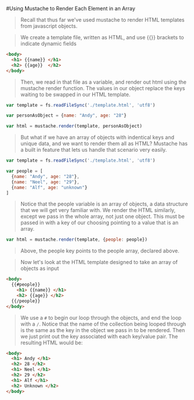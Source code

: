 #Using Mustache to Render Each Element in an Array

> Recall that thus far we've used mustache to render HTML templates from javascript objects.

> We create a template file, written as HTML, and use {{}} brackets to indicate dynamic fields

```html
<body>
  <h1> {{name}} </h1>
  <h2> {{age}}  </h2>
</body>
```
> Then, we read in that file as a variable, and render out html using the mustache render function. The values in our object replace the keys waiting to be swapped in our HTML template.

```javascript
var template = fs.readFileSync('./template.html', 'utf8')

var personAsObject = {name: "Andy", age: "28"}

var html = mustache.render(template, personAsObject)
```
> But what if we have an array of objects with indentical keys and unique data, and we want to render them all as HTML? Mustache has a built in feature that lets us handle that scenario very easily.

```javascript
var template = fs.readFileSync('./template.html', 'utf8')

var people = [
  {name: "Andy", age: "28"},
  {name: "Neel", age: "29"},
  {name: "Alf", age: "unknown"}
]
```
> Notice that the people variable is an array of objects, a data structure that we will get very familiar with. We render the HTML similarly, except we pass in the whole array, not just one object. This must be passed in with a key of our choosing pointing to a value that is an array.

```javascript
var html = mustache.render(template, {people: people})
```
> Above, the people key points to the people array, declared above.

> Now let's look at the HTML template designed to take an array of objects as input

```html
<body>
  {{#people}}
    <h1> {{name}} </h1>
    <h2> {{age}} </h2>
  {{/people}}
</body>
```

> We use a `#` to begin our loop through the objects, and end the loop with a `/`. Notice that the name of the collection being looped through is the same as the key in the object we pass in to be rendered.
> Then we just print out the key associated with each key/value pair. The resulting HTML would be:

```html
<body>
  <h1> Andy </h1>
  <h2> 28 </h2>
  <h1> Neel </h1>
  <h2> 29 </h2>
  <h1> Alf </h1>
  <h2> Unknown </h2>
</body>
```
